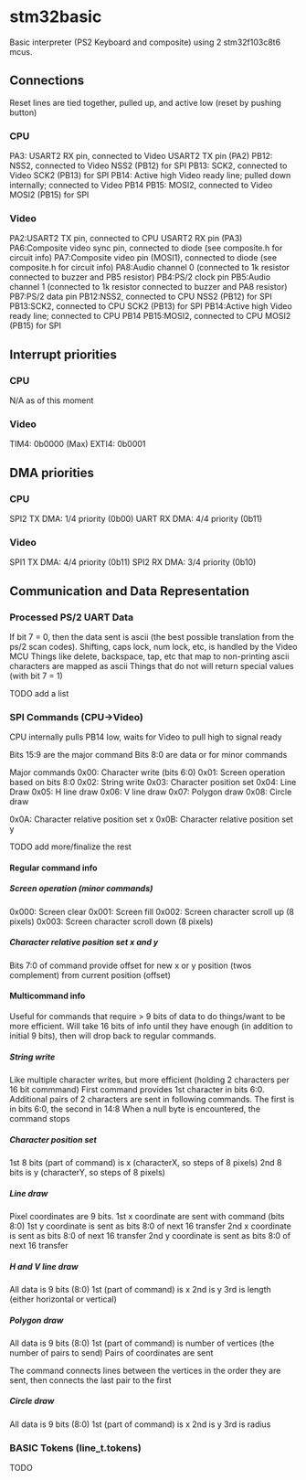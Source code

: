 # stm32basic

Basic interpreter (PS2 Keyboard and composite) using 2 stm32f103c8t6 mcus.

## Connections

Reset lines are tied together, pulled up, and active low (reset by pushing button)

### CPU

PA3:    USART2 RX pin, connected to Video USART2 TX pin (PA2)
PB12:   NSS2, connected to Video NSS2 (PB12) for SPI
PB13:   SCK2, connected to Video SCK2 (PB13) for SPI
PB14:   Active high Video ready line; pulled down internally; connected to Video PB14
PB15:   MOSI2, connected to Video MOSI2 (PB15) for SPI

### Video

PA2:USART2 TX pin, connected to CPU USART2 RX pin (PA3)
PA6:Composite video sync pin, connected to diode (see composite.h for circuit info)
PA7:Composite video pin (MOSI1), connected to diode (see composite.h for circuit info)
PA8:Audio channel 0 (connected to 1k resistor connected to buzzer and PB5 resistor)
PB4:PS/2 clock pin
PB5:Audio channel 1 (connected to 1k resistor connected to buzzer and PA8 resistor)
PB7:PS/2 data pin
PB12:NSS2, connected to CPU NSS2 (PB12) for SPI
PB13:SCK2, connected to CPU SCK2 (PB13) for SPI
PB14:Active high Video ready line; connected to CPU PB14
PB15:MOSI2, connected to CPU MOSI2 (PB15) for SPI

## Interrupt priorities

### CPU

N/A as of this moment

### Video

TIM4: 0b0000 (Max)
EXTI4: 0b0001

## DMA priorities

### CPU

SPI2 TX DMA: 1/4 priority (0b00)
UART RX DMA: 4/4 priority (0b11)

### Video

SPI1 TX DMA: 4/4 priority (0b11)
SPI2 RX DMA: 3/4 priority (0b10)

## Communication and Data Representation

### Processed PS/2 UART Data

If bit 7 = 0, then the data sent is ascii (the best possible translation from the ps/2 scan codes).
Shifting, caps lock, num lock, etc, is handled by the Video MCU
Things like delete, backspace, tap, etc that map to non-printing ascii characters are mapped as ascii
Things that do not will return special values (with bit 7 = 1)

TODO add a list

### SPI Commands (CPU->Video)

CPU internally pulls PB14 low, waits for Video to pull high to signal ready

Bits 15:9 are the major command
Bits 8:0 are data or for minor commands

Major commands
0x00: Character write (bits 6:0)
0x01: Screen operation based on bits 8:0
0x02: String write
0x03: Character position set
0x04: Line Draw
0x05: H line draw
0x06: V line draw
0x07: Polygon draw
0x08: Circle draw

0x0A: Character relative position set x
0x0B: Character relative position set y

TODO add more/finalize the rest

#### Regular command info

##### Screen operation (minor commands)

0x000: Screen clear
0x001: Screen fill
0x002: Screen character scroll up (8 pixels)
0x003: Screen character scroll down (8 pixels)

##### Character relative position set x and y

Bits 7:0 of command provide offset for new x or y position (twos complement) from current position (offset)

#### Multicommand info

Useful for commands that require > 9 bits of data to do things/want to be more efficient.
Will take 16 bits of info until they have enough (in addition to initial 9 bits), then will drop back to regular commands.

##### String write

Like multiple character writes, but more efficient (holding 2 characters per 16 bit commmand)
First command provides 1st character in bits 6:0.
Additional pairs of 2 characters are sent in following commands. The first is in bits 6:0, the second in 14:8
When a null byte is encountered, the command stops

##### Character position set

1st 8 bits (part of command) is x (characterX, so steps of 8 pixels)
2nd 8 bits is y (characterY, so steps of 8 pixels)

##### Line draw

Pixel coordinates are 9 bits. 1st x coordinate are sent with command (bits 8:0)
1st y coordinate is sent as bits 8:0 of next 16 transfer
2nd x coordinate is sent as bits 8:0 of next 16 transfer
2nd y coordinate is sent as bits 8:0 of next 16 transfer

##### H and V line draw

All data is 9 bits (8:0)
1st (part of command) is x
2nd is y
3rd is length (either horizontal or vertical)

##### Polygon draw

All data is 9 bits (8:0)
1st (part of command) is number of vertices (the number of pairs to send)
Pairs of coordinates are sent

The command connects lines between the vertices in the order they are sent, then connects the last pair to the first

##### Circle draw

All data is 9 bits (8:0)
1st (part of command) is x
2nd is y
3rd is radius

### BASIC Tokens (line_t.tokens)

TODO
